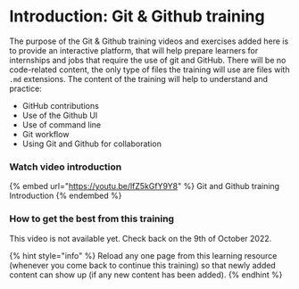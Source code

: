 # Introduction: Git & Github training

The purpose of the Git & Github training videos and exercises added here is to provide an interactive platform, that will help prepare learners for internships and jobs that require the use of git and GitHub. There will be no code-related content, the only type of files the training will use are files with `.md` extensions. The content of the training will help to understand and practice:

* GitHub contributions
* Use of the Github UI
* Use of command line
* Git workflow
* Using Git and Github for collaboration

### Watch video introduction

{% embed url="https://youtu.be/lfZ5kGfY9Y8" %}
Git and Github training Introduction
{% endembed %}

### How to get the best from this training

This video is not available yet. Check back on the 9th of October 2022.

{% hint style="info" %}
Reload any one page from this learning resource (whenever you come back to continue this training) so that newly added content can show up (if any new content has been added).
{% endhint %}
